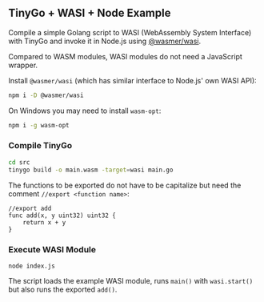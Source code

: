 ## TinyGo + WASI + Node Example

Compile a simple Golang script to WASI (WebAssembly System Interface) with TinyGo and invoke it in Node.js using [@wasmer/wasi](https://www.npmjs.com/package/@wasmer/wasi).

Compared to WASM modules, WASI modules do not need a JavaScript wrapper.

Install ```@wasmer/wasi``` (which has similar interface to Node.js' own WASI API):

```bash
npm i -D @wasmer/wasi
```

On Windows you may need to install ```wasm-opt```:

```bash
npm i -g wasm-opt
```

### Compile TinyGo

```bash
cd src
tinygo build -o main.wasm -target=wasi main.go
```

The functions to be exported do not have to be capitalize but need the comment ```//export <function name>```:

```golang
//export add
func add(x, y uint32) uint32 {
	return x + y
}
```

### Execute WASI Module

```
node index.js
```

The script loads the example WASI module, runs ```main()``` with ```wasi.start()``` but also runs the exported ```add()```.
